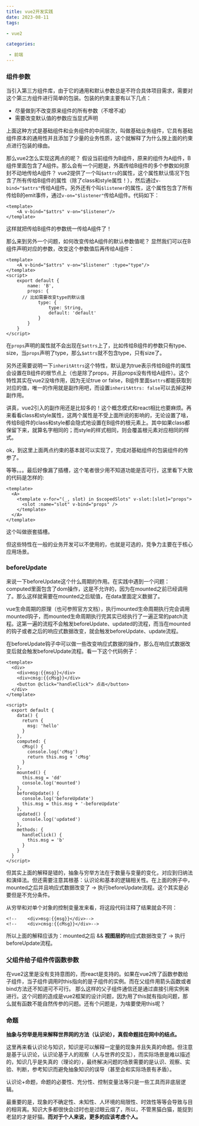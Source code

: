 ```yaml
---
title: vue2开发实践
date: 2023-08-11
tags: 

- vue2

categories:

 - 前端
---
```




### 组件参数

当引入第三方组件库，由于它的通用和默认参数总是不符合具体项目需求，需要对这个第三方组件进行简单的包装。包装的约束主要有以下几点：

- 尽量做到不改变原来组件的所有参数（不增不减）
- 需要改变默认值的参数应当显式声明

上面这种方式是基础组件和业务组件的中间层次，叫做基础业务组件，它具有基础组件原本的通用性并且添加了少量的业务性质，这个就解释了为什么按上面的约束点进行包装的缘由。

那么vue2怎么实现这两点的呢？
假设当前组件为B组件，原来的组件为A组件，B组件里面包含了A组件。那么会有一个问题是，外面传给B组件的多个参数如何原封不动地传给A组件？
vue2提供了一个叫`$attrs`的属性，这个属性默认情况下包含了所有传给B组件的属性（除了class和style属性！），然后通过`v-bind="$attrs"`传给A组件。另外还有个叫`$listener`的属性，这个属性包含了所有传给B的emit事件，通过`v-on="$listener"`传给A组件。代码如下：

```vue
<template>
	<A v-bind="$attrs" v-on="$listener"/>
</template>
```

这样就把传给B组件的参数统一传给A组件了！

那么来到另外一个问题，如何改变传给A组件的默认参数值呢？
显然我们可以在B组件声明对应的参数，改变这个参数值后再传给A组件：

```vue
<template>
	<A v-bind="$attrs" v-on="$listener" :type="type"/>
</template>
<script>
	export default {
		name: 'B',
		props: {
      // 比如需要改变type的默认值
			type: {
				type: String,
				default: 'default'
			}
		}
	}
</script>
```

在`props`声明的属性就不会出现在`$attrs`上了，比如传给B组件的参数只有type、size，当`props`声明了type，那么`$attrs`就不包含type，只有size了。

另外还需要说明一下`inheritAttrs`这个特性，默认是为true表示传给B组件的属性会设置在B组件的根节点上（也是除了props，并且props没有传给A组件）。这个特性其实在vue2没啥作用，因为无论true or false，B组件里面`$attrs`都能获取到对应的值，唯一的作用就是副作用吧，而设置`inheritAttrs: false`可以去掉这种副作用。

讲真，vue2引入的副作用还是比较多的！这个概念模式和react相比也要麻烦。再来看看class和style属性，这两个属性是不受上面所说的影响的，无论设置了啥，传给B组件的class和style都会隐式地设置在B组件的根元素上。其中如果class都保留下来，就算名字相同的；而style的样式相同，则会覆盖根元素对应相同的样式。

ok，到这里上面两点约束的基本就可以实现了，完成对基础组件的包装组件的传参了。

等等。。。最后好像漏了插槽，这个笔者很少用不知道功能是否可行，这里看下大致的代码是怎样的:

```vue
<template>
  <A>
    <template v-for="(_, slot) in $scopedSlots" v-slot:[slot]="props">
      <slot :name="slot" v-bind="props" />
    </template>
  </A>
</template>
```

这个叫做嵌套插槽。

但这些特性在一般的业务开发可以不使用的，也就是可选的，竞争力主要在于核心应用场景。



### beforeUpdate

来说一下beforeUpdate这个什么周期的作用。在实践中遇到一个问题：computed里面包含了dom操作，这是不允许的，因为在mounted之前已经调用了。那么这样就需要在mounted之后赋值，在data里面定义数据了。

vue生命周期的原理（也可参照官方文档），执行mounted生命周期执行完会调用mounted钩子，而mounted生命周期执行完其实已经执行了一遍正常的patch流程。这第一遍的流程不会触发beforeUpdate、updated的流程，而当在mounted的钩子或者之后的响应式数据改变，就会触发beforeUpdate、update流程。

在beforeUpdate钩子中可以做一些改变响应式数据的操作，那么在响应式数据改变后就会触发beforeUpdate流程。看一下这个代码例子：
```vue
<template>
  <div>
    <div>msg:{{msg}}</div>
    <div>cmsg:{{cMsg}}</div>
    <button @click="handleClick"> 点击</button>
  </div>
</template>

<script>
  export default {
    data() {
      return {
        msg: 'hello'
      }
    },
    computed: {
      cMsg() {
        console.log('cMsg')
        return this.msg + 'cMsg'
      }
    },
    mounted() {
      this.msg = 'dd'
      console.log('mounted')
    },
    beforeUpdate() {
      console.log('beforeUpdate')
      this.msg = this.msg + '-beforeUpdate'
    },
    updated() {
      console.log('updated')
    },
    methods: {
      handleClick() {
        this.msg = 'b'
      }
    }
  }
</script>
```

但其实上面的解释是错的，抽象与穷举方法在于数量与变量的变化，对应到归纳法和演绎法。但还需要注意其根基：认识论和基本的逻辑相关性。在上面的例子中，mounted之后并且响应式数据改变了 -> 执行beforeUpdate流程。这个其实是必要但是不充分条件。

从穷举和对单个对象的控制变量发来看，将这段代码注释了结果就会不同：

```vue
<!--    <div>msg:{{msg}}</div>-->
<!--    <div>cmsg:{{cMsg}}</div>-->
```

所以上面的解释应该为：mounted之后 && **视图层的**响应式数据改变了  -> 执行beforeUpdate流程。

### 父组件给子组件传函数参数
在vue2这里是没有支持意图的，而react是支持的。如果在vue2传了函数参数给子组件，当子组件调用时this指向的是子组件的实例。而在父组件用箭头函数或者bind方法还不知道可不可行。
那么这样的父子组件通信还是通过直接引用实例来进行。这个问题的造成是vue2框架的设计问题，因为用了this就有指向问题，那么就有函数不能自然传参的问题。还有个问题是，为啥要使用this呢？


### 命题

**抽象与穷举是用来解释世界网的方法（认识论），真假命题挂在网中的结点。**

这里再来看认识论与知识，知识是可以解释一定量的现象并且失真的命题。但注意是基于认识论，认识论基于人的观察（人与世界的交互），而实际场景是难以描述的，知识几乎是失真的（理论的），最终解决问题的场景需要的是认识、观察、实验、判断，参考知识而避免抽象知识的误导（甚至会和实际场景有矛盾）。

认识论+命题，命题的必要性、充分性、控制变量法等只是一些工具而非底层逻辑。



最重要的是，现象的不确定性、未知性、人环境的局限性、时效性等等会导致与目的相背离。知识大多都很快会过时也是过眼云烟了，所以，不管黑猫白猫，能捉到老鼠的才是好猫。**而对于个人来说，更多的应该考虑个人。**



















